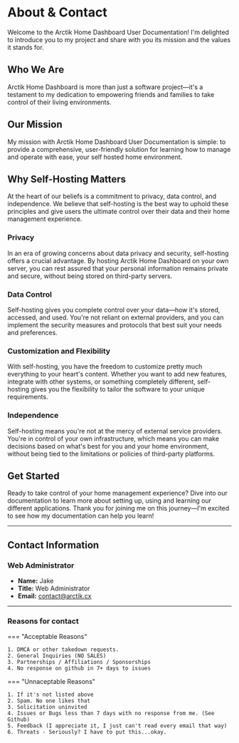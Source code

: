 # About & Contact

Welcome to the Arctik Home Dashboard User Documentation! I'm delighted to introduce you to my project and share with you its mission and the values it stands for.

## Who We Are

Arctik Home Dashboard is more than just a software project—it's a testament to my dedication to empowering friends and families to take control of their living environments. 

## Our Mission

My mission with Arctik Home Dashboard User Documentation is simple: to provide a comprehensive, user-friendly solution for learning how to manage and operate with ease, your self hosted home environment. 

## Why Self-Hosting Matters

At the heart of our beliefs is a commitment to privacy, data control, and independence. We believe that self-hosting is the best way to uphold these principles and give users the ultimate control over their data and their home management experience.

### Privacy

In an era of growing concerns about data privacy and security, self-hosting offers a crucial advantage. By hosting Arctik Home Dashboard on your own server, you can rest assured that your personal information remains private and secure, without being stored on third-party servers.

### Data Control

Self-hosting gives you complete control over your data—how it's stored, accessed, and used. You're not reliant on external providers, and you can implement the security measures and protocols that best suit your needs and preferences.

### Customization and Flexibility

With self-hosting, you have the freedom to customize pretty much everything to your heart's content. Whether you want to add new features, integrate with other systems, or something completely different, self-hosting gives you the flexibility to tailor the software to your unique requirements.

### Independence

Self-hosting means you're not at the mercy of external service providers. You're in control of your own infrastructure, which means you can make decisions based on what's best for you and your home environment, without being tied to the limitations or policies of third-party platforms.

## Get Started

Ready to take control of your home management experience? Dive into our documentation to learn more about setting up, using and learning our different applications. Thank you for joining me on this journey—I'm excited to see how my documentation can help you learn!

---
## Contact Information

### Web Administrator

- **Name:** Jake
- **Title:** Web Administrator
- **Email:** [contact@arctik.cx](mailto:contact@arctik.cx)

---

### Reasons for contact

=== "Acceptable Reasons"

    1. DMCA or other takedown requests.
    2. General Inquiries (NO SALES)
    3. Partnerships / Affiliations / Sponsorships
    4. No response on github in 7+ days to issues

=== "Unnaceptable Reasons"

    1. If it's not listed above
    2. Spam. No one likes that
    3. Solicitation uninvited
    4. Issues or Bugs less than 7 days with no response from me. (See Github)
    5. Feedback (I appreciate it, I just can't read every email that way)
    6. Threats - Seriously? I have to put this...okay.

